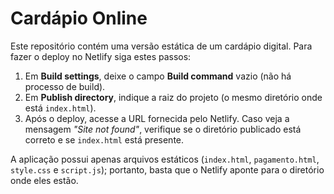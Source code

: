 # Cardápio Online

Este repositório contém uma versão estática de um cardápio digital. Para fazer o deploy no Netlify siga estes passos:

1. Em **Build settings**, deixe o campo **Build command** vazio (não há processo de build).
2. Em **Publish directory**, indique a raiz do projeto (o mesmo diretório onde está `index.html`).
3. Após o deploy, acesse a URL fornecida pelo Netlify. Caso veja a mensagem *"Site not found"*, verifique se o diretório publicado está correto e se `index.html` está presente.

A aplicação possui apenas arquivos estáticos (`index.html`, `pagamento.html`, `style.css` e `script.js`); portanto, basta que o Netlify aponte para o diretório onde eles estão.
